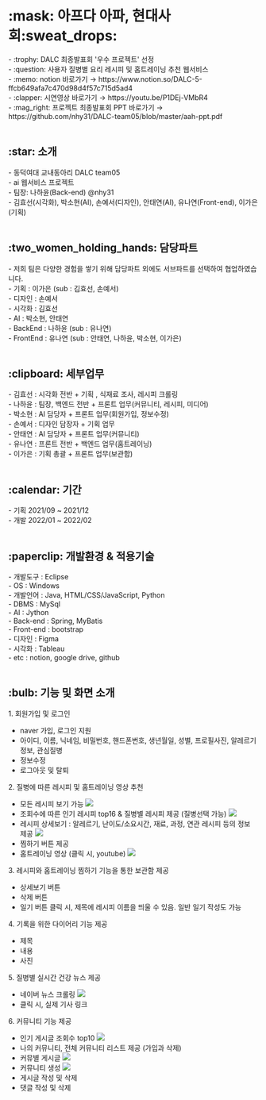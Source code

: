 <br>
<h1>:mask: 아프다 아파, 현대사회:sweat_drops:</h1>
- :trophy: DALC 최종발표회 '우수 프로젝트' 선정 <br>
- :question: 사용자 질병별 요리 레시피 및 홈트레이닝 추천 웹서비스 <br>
- :memo: notion 바로가기 → https://www.notion.so/DALC-5-ffcb649afa7c470d98d4f57c715d5ad4 <br>
- :clapper: 시연영상 바로가기 → https://youtu.be/P1DEj-VMbR4 <br>
- :mag_right: 프로젝트 최종발표회 PPT 바로가기 → https://github.com/nhy31/DALC-team05/blob/master/aah-ppt.pdf <br>

<br>
<h2>:star: 소개</h2>
- 동덕여대 교내동아리 DALC team05 <br>
- ai 웹서비스 프로젝트 <br>
- 팀장: 나하윤(Back-end) @nhy31 <br>
- 김효선(시각화), 박소현(AI), 손예서(디자인), 안태연(AI), 유나연(Front-end), 이가은(기획) <br>

<br>
<h2>:two_women_holding_hands: 담당파트</h2>
- 저희 팀은 다양한 경험을 쌓기 위해 담당파트 외에도 서브파트를 선택하여 협업하였습니다. <br>
- 기획 : 이가은 (sub : 김효선, 손예서)<br>
- 디자인 : 손예서 <br>
- 시각화 : 김효선  <br>
- AI : 박소현, 안태연 <br>
- BackEnd : 나하윤 (sub : 유나연) <br>
- FrontEnd : 유나연 (sub : 안태연, 나하윤, 박소현, 이가은) <br> 

<br>
<h2>:clipboard: 세부업무</h2>
- 김효선 : 시각화 전반 + 기획 , 식재료 조사, 레시피 크롤링  <br>
- 나하윤 : 팀장, 백엔드 전반 + 프론트 업무(커뮤니티, 레시피, 미디어)  <br>
- 박소현 : AI 담당자 + 프론트 업무(회원가입, 정보수정)  <br>
- 손예서 : 디자인 담장자 + 기획 업무  <br>
- 안태연 : AI 담당자 + 프론트 업무(커뮤니티)  <br>
- 유나연 : 프론트 전반 + 백엔드 업무(홈트레이닝)  <br>
- 이가은 : 기획 총괄 + 프론트 업무(보관함)  <br>

<br>
<h2>:calendar: 기간</h2>
- 기획 2021/09 ~ 2021/12 <br>
- 개발 2022/01 ~ 2022/02 <br>

<br>
<h2>:paperclip: 개발환경 & 적용기술 </h2>
- 개발도구 : Eclipse <br>
- OS : Windows <br>
- 개발언어 : Java, HTML/CSS/JavaScript, Python <br>
- DBMS :  MySql <br>
- AI : Jython<br>
- Back-end : Spring, MyBatis <br>
- Front-end : bootstrap <br>
- 디자인 : Figma <br>
- 시각화 : Tableau <br>
- etc : notion, google drive, github <br>

<br>
<h2>:bulb: 기능 및 화면 소개 </h2> 
1. 회원가입 및 로그인 
  <ul>
   <li> naver 가입, 로그인 지원</li>
   <li> 아이디, 이름, 닉네임, 비밀번호, 핸드폰번호, 생년월일, 성별, 프로필사진, 알레르기 정보, 관심질병 </li>
   <li> 정보수정 </li>
   <li> 로그아웃 및 탈퇴 </li>
  </ul>
2. 질병에 따른 레시피 및 홈트레이닝 영상 추천 <br> 
  <ul>
   <li> 모든 레시피 보기 가능 <img src="https://user-images.githubusercontent.com/59862742/156925025-071bf92a-fcd3-4cf7-8931-2c2d0802da73.png"></li>
   <li> 조회수에 따른 인기 레시피 top16 & 질병별 레시피 제공 (질병선택 가능) <img src="https://user-images.githubusercontent.com/59862742/156925035-1e3d16d9-2bd6-40f6-91af-d8790723d26e.png"></li>
   <li> 레시피 상세보기 : 알레르기, 난이도/소요시간, 재료, 과정, 연관 레시피 등의 정보 제공 <img src="https://user-images.githubusercontent.com/59862742/156925034-d6ee7936-0d40-4c1a-8f3b-6cb729e2f315.png"> </li>
   <li> 찜하기 버튼 제공 </li>
   <li> 홈트레이닝 영상 (클릭 시, youtube) <img src="https://user-images.githubusercontent.com/59862742/156925040-1180cc57-050b-4580-9559-e1d5c27a1f5f.png"></li>
  </ul>
3. 레시피와 홈트레이닝 찜하기 기능을 통한 보관함 제공 <br>
  <ul>
   <li>상세보기 버튼</li>
   <li>삭제 버튼</li>
   <li>일기 버튼 클릭 시, 제목에 레시피 이름을 띄울 수 있음. 일반 일기 작성도 가능 </li>  
  </ul>
4. 기록을 위한 다이어리 기능 제공 <br> 
  <ul>
   <li>제목</li>
   <li>내용</li>
   <li>사진</li>
  </ul>
5. 질병별 실시간 건강 뉴스 제공 <br>
  <ul>
   <li>네이버 뉴스 크롤링 <img src="https://user-images.githubusercontent.com/59862742/156925036-3993b83f-94de-4020-bf68-b7faf47c887c.png"></li>
   <li>클릭 시, 실제 기사 링크</li>
  </ul>
6. 커뮤니티 기능 제공 <br>
  <ul>
   <li>인기 게시글 조회수 top10 <img src="https://user-images.githubusercontent.com/59862742/156925037-0661af60-9eeb-4f30-824a-4940363c78fc.png"></li>
   <li>나의 커뮤니티, 전체 커뮤니티 리스트 제공 (가입과 삭제)</li>
   <li>커뮤별 게시글 <img src="https://user-images.githubusercontent.com/59862742/156925038-01d2fbba-735c-4f43-840b-52a04ed28ae0.png"></li>
   <li>커뮤니티 생성 <img src="https://user-images.githubusercontent.com/59862742/156925039-ca5f6208-8b77-4875-872d-ac61faf01db1.png"></li>
   <li>게시글 작성 및 삭제</li>
   <li>댓글 작성 및 삭제</li>
  </ul>






